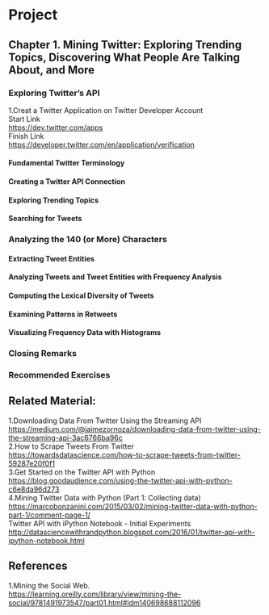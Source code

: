 # Project 

## Chapter 1. Mining Twitter: Exploring Trending Topics, Discovering What People Are Talking About, and More

### Exploring Twitter’s API
1.Creat a Twitter Application on Twitter Developer Account
<br>Start Link
<br>https://dev.twitter.com/apps
<br>Finish Link
<br>https://developer.twitter.com/en/application/verification

#### Fundamental Twitter Terminology

#### Creating a Twitter API Connection

#### Exploring Trending Topics

#### Searching for Tweets

### Analyzing the 140 (or More) Characters
#### Extracting Tweet Entities
#### Analyzing Tweets and Tweet Entities with Frequency Analysis
#### Computing the Lexical Diversity of Tweets
#### Examining Patterns in Retweets
#### Visualizing Frequency Data with Histograms

### Closing Remarks
### Recommended Exercises

## Related Material:
1.Downloading Data From Twitter Using the Streaming API
<br>https://medium.com/@jaimezornoza/downloading-data-from-twitter-using-the-streaming-api-3ac6766ba96c
<br>2.How to Scrape Tweets From Twitter
<br>https://towardsdatascience.com/how-to-scrape-tweets-from-twitter-59287e20f0f1
<br>3.Get Started on the Twitter API with Python
<br>https://blog.goodaudience.com/using-the-twitter-api-with-python-c6e8da96d273
<br>4.Mining Twitter Data with Python (Part 1: Collecting data)
<br>https://marcobonzanini.com/2015/03/02/mining-twitter-data-with-python-part-1/comment-page-1/
<br>Twitter API with iPython Notebook - Initial Experiments
<br>http://datasciencewithrandpython.blogspot.com/2016/01/twitter-api-with-ipython-notebook.html


## References
1.Mining the Social Web.
<br>https://learning.oreilly.com/library/view/mining-the-social/9781491973547/part01.html#idm140698688112096

